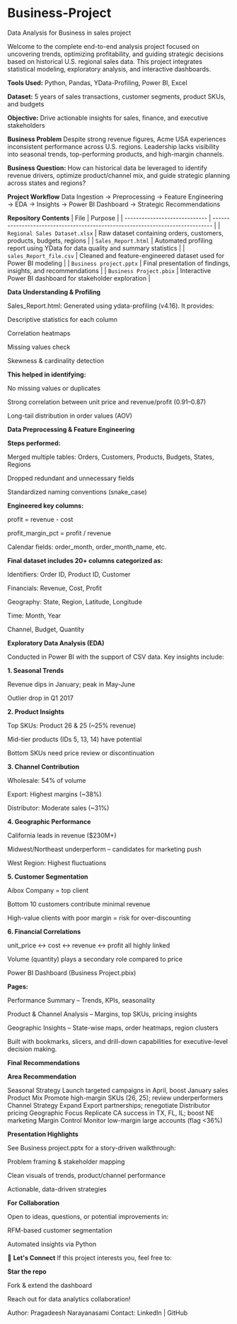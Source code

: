 # Business-Project
Data Analysis for Business in sales project

Welcome to the complete end-to-end analysis project focused on uncovering trends, optimizing profitability, and guiding strategic decisions based on historical U.S. regional sales data. This project integrates statistical modeling, exploratory analysis, and interactive dashboards.

**Tools Used:** Python, Pandas, YData-Profiling, Power BI, Excel

**Dataset:** 5 years of sales transactions, customer segments, product SKUs, and budgets

**Objective:** Drive actionable insights for sales, finance, and executive stakeholders

**Business Problem**
Despite strong revenue figures, Acme USA experiences inconsistent performance across U.S. regions. Leadership lacks visibility into seasonal trends, top-performing products, and high-margin channels.

**Business Question:**
How can historical data be leveraged to identify revenue drivers, optimize product/channel mix, and guide strategic planning across states and regions?

**Project Workflow**
Data Ingestion → Preprocessing → Feature Engineering → EDA → Insights → Power BI Dashboard → Strategic Recommendations

**Repository Contents**
| File                          | Purpose                                                                        |
| ----------------------------- | ------------------------------------------------------------------------------ |
| `Regional Sales Dataset.xlsx` | Raw dataset containing orders, customers, products, budgets, regions           |
| `Sales_Report.html`           | Automated profiling report using YData for data quality and summary statistics |
| `sales_Report_file.csv`       | Cleaned and feature-engineered dataset used for Power BI modeling              |
| `Business project.pptx`       | Final presentation of findings, insights, and recommendations                  |
| `Business Project.pbix`       | Interactive Power BI dashboard for stakeholder exploration                     |


**Data Understanding & Profiling**

Sales_Report.html: Generated using ydata-profiling (v4.16). It provides:

Descriptive statistics for each column

Correlation heatmaps

Missing values check

Skewness & cardinality detection

**This helped in identifying:**

No missing values or duplicates

Strong correlation between unit price and revenue/profit (0.91–0.87)

Long-tail distribution in order values (AOV)

**Data Preprocessing & Feature Engineering**

**Steps performed:**

Merged multiple tables: Orders, Customers, Products, Budgets, States, Regions

Dropped redundant and unnecessary fields

Standardized naming conventions (snake_case)

**Engineered key columns:**

profit = revenue - cost

profit_margin_pct = profit / revenue

Calendar fields: order_month, order_month_name, etc.

**Final dataset includes 20+ columns categorized as:**

Identifiers: Order ID, Product ID, Customer

Financials: Revenue, Cost, Profit

Geography: State, Region, Latitude, Longitude

Time: Month, Year

Channel, Budget, Quantity

**Exploratory Data Analysis (EDA)**

Conducted in Power BI with the support of CSV data. Key insights include:

**1. Seasonal Trends**

Revenue dips in January; peak in May-June

Outlier drop in Q1 2017

**2. Product Insights**

Top SKUs: Product 26 & 25 (~25% revenue)

Mid-tier products (IDs 5, 13, 14) have potential

Bottom SKUs need price review or discontinuation

**3. Channel Contribution**

Wholesale: 54% of volume

Export: Highest margins (~38%)

Distributor: Moderate sales (~31%)

**4. Geographic Performance**

California leads in revenue ($230M+)

Midwest/Northeast underperform – candidates for marketing push

West Region: Highest fluctuations

**5. Customer Segmentation**

Aibox Company = top client

Bottom 10 customers contribute minimal revenue

High-value clients with poor margin = risk for over-discounting

**6. Financial Correlations**

unit_price ↔ cost ↔ revenue ↔ profit all highly linked

Volume (quantity) plays a secondary role compared to price

Power BI Dashboard (Business Project.pbix)

**Pages:**

Performance Summary – Trends, KPIs, seasonality

Product & Channel Analysis – Margins, top SKUs, pricing insights

Geographic Insights – State-wise maps, order heatmaps, region clusters

Built with bookmarks, slicers, and drill-down capabilities for executive-level decision making.

**Final Recommendations**

****Area	Recommendation****

Seasonal Strategy	Launch targeted campaigns in April, boost January sales
Product Mix	Promote high-margin SKUs (26, 25); review underperformers
Channel Strategy	Expand Export partnerships; renegotiate Distributor pricing
Geographic Focus	Replicate CA success in TX, FL, IL; boost NE marketing
Margin Control	Monitor low-margin large accounts (flag <36%)

**Presentation Highlights**

See Business project.pptx for a story-driven walkthrough:

Problem framing & stakeholder mapping

Clean visuals of trends, product/channel performance

Actionable, data-driven strategies

**For Collaboration**

Open to ideas, questions, or potential improvements in:

RFM-based customer segmentation

Automated insights via Python

🔗 **Let's Connect**
If this project interests you, feel free to:

**Star the repo**

Fork & extend the dashboard

Reach out for data analytics collaboration!

Author: Pragadeesh Narayanasami
Contact: LinkedIn | GitHub

